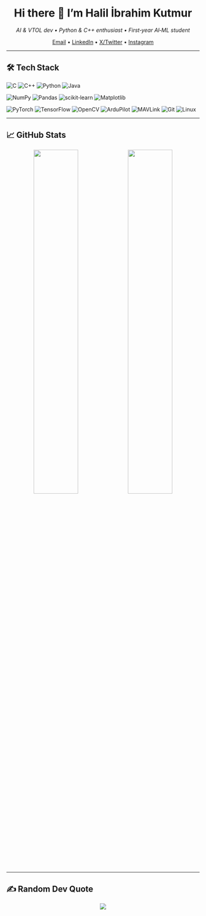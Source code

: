 <!-- ==================================================== -->
<!--  Halil İbrahim Kutmur – GitHub Profile README 2025   -->
<!-- ==================================================== -->

<h1 align="center">Hi there 👋 I’m Halil İbrahim Kutmur</h1>
<p align="center"><em>AI & VTOL dev • Python & C++ enthusiast • First‑year AI‑ML student</em></p>

<p align="center">
  <a href="mailto:halilkutmur@gmail.com">Email</a> •
  <a href="https://www.linkedin.com/in/halil-ibrahim-kutmur-bb7122332/">LinkedIn</a> •
  <a href="https://x.com/HalilKutmur07">X/Twitter</a> •
  <a href="https://instagram.com/halil_ibrahim_kutmur_">Instagram</a>
</p>

---


## 🛠 Tech Stack
![C](https://img.shields.io/badge/C-00599C?style=flat&logo=c&logoColor=white)
![C++](https://img.shields.io/badge/C++-00599C?style=flat&logo=cpp&logoColor=white)
![Python](https://img.shields.io/badge/Python-3670A0?style=flat&logo=python&logoColor=ffdd54)
![Java](https://img.shields.io/badge/Java-ED8B00?style=flat&logo=openjdk&logoColor=white)

![NumPy](https://img.shields.io/badge/NumPy-013243?style=flat&logo=numpy&logoColor=white)
![Pandas](https://img.shields.io/badge/Pandas-150458?style=flat&logo=pandas&logoColor=white)
![scikit‑learn](https://img.shields.io/badge/scikit--learn-F7931E?style=flat&logo=scikitlearn&logoColor=white)
![Matplotlib](https://img.shields.io/badge/Matplotlib-000000?style=flat&logo=matplotlib&logoColor=white)

![PyTorch](https://img.shields.io/badge/PyTorch-EE4C2C?style=flat&logo=PyTorch&logoColor=white)
![TensorFlow](https://img.shields.io/badge/TensorFlow-FF6F00?style=flat&logo=TensorFlow&logoColor=white)
![OpenCV](https://img.shields.io/badge/OpenCV-5C3EE8?style=flat&logo=opencv&logoColor=white)
![ArduPilot](https://img.shields.io/badge/ArduPilot-000000?style=flat&logoColor=white)
![MAVLink](https://img.shields.io/badge/MAVLink-006064?style=flat)
![Git](https://img.shields.io/badge/Git-F05033?style=flat&logo=git&logoColor=white)
![Linux](https://img.shields.io/badge/Linux-FCC624?style=flat&logo=linux&logoColor=black)

---

## 📈 GitHub Stats
<p align="center">
  <img src="https://github-readme-stats.vercel.app/api?username=kutmur&theme=dark&show_icons=true&hide_border=true" width="48%" />
  <img src="https://github-readme-streak-stats.herokuapp.com/?user=kutmur&theme=dark&hide_border=true" width="48%" />
</p>

---

## ✍️ Random Dev Quote
<p align="center">
  <img src="https://quotes-github-readme.vercel.app/api?type=horizontal&theme=radical" />
</p>
